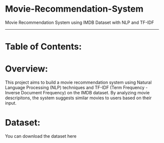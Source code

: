 # Movie-Recommendation-System
Movie Recommendation System using IMDB Dataset with NLP and TF-IDF
***
# Table of Contents:



# Overview:
This project aims to build a movie recommendation system using Natural Language Processing (NLP) techniques and TF-IDF (Term Frequency -Inverse Document Frequency) on the IMDB dataset. By analyzing movie descripitons, the system suggests similar movies to users based on their input.

# Dataset:
You can download the dataset here
